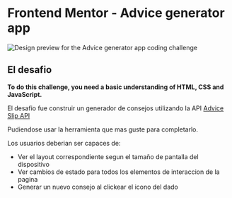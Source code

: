 # Frontend Mentor - Advice generator app

![Design preview for the Advice generator app coding challenge](./Captura%20de%20pantalla%20de%202022-09-08%2022-41-08.png)


## El desafio
**To do this challenge, you need a basic understanding of HTML, CSS and JavaScript.**

El desafio fue construir un generador de consejos utilizando la API [Advice Slip API](https://api.adviceslip.com)

Pudiendose usar la herramienta que mas guste para completarlo.

Los usuarios deberian ser capaces de:

- Ver el layout correspondiente segun el tamaño de pantalla del dispositivo
- Ver cambios de estado para todos los elementos de interaccion de la pagina
- Generar un nuevo consejo al clickear el icono del dado


